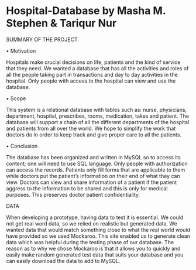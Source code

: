 # Hospital-Database by Masha M. Stephen & Tariqur Nur

SUMMARY OF THE PROJECT 

•	Motivation

Hospitals make crucial decisions on life, patients and the kind of service that they need. We wanted a database that has all the activities and roles of all the people taking part in transactions and day to day activities in the hospital. Only people with access to the hospital can view and use the database. 

•	Scope

This system is a relational database with tables such as: nurse, physicians, department, hospital, prescribes, rooms, medication, takes and patient. The database will support a chain of all the different departments of the hospital and patients from all over the world. We hope to simplify the work that doctors do in order to keep track and give proper care to all the patients.

•	Conclusion

The database has been organized and written in MySQL so to access its content; one will need to use SQL language. Only people with authorization can access the records. Patients only fill forms that are applicable to them while doctors put the patient’s information on their end of what they can view. Doctors can view and share information of a patient if the patient aggress to the information to be shared and this is only for medical purposes. This preserves doctor patient confidentiality. 

DATA

When developing a prototype, having data to test it is essential. We could not get real word data, so we relied on realistic but generated data. We wanted data that would match something close to what the real world would have provided so we used Mockaroo. This site enabled us to generate clean data which was helpful during the testing phase of our database. The reason as to why we chose Mockaroo is that it allows you to quickly and easily make random generated test data that suits your database and you can easily download the data to add to MySQL.

